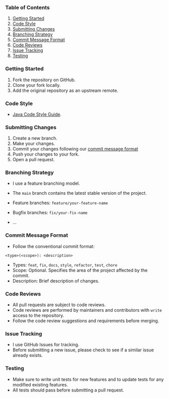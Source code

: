 ### Table of Contents

1. [Getting Started](#getting-started)
2. [Code Style](#code-style)
3. [Submitting Changes](#submitting-changes)
4. [Branching Strategy](#branching-strategy)
5. [Commit Message Format](#commit-message-format)
6. [Code Reviews](#code-reviews)
7. [Issue Tracking](#issue-tracking)
8. [Testing](#testing)


### Getting Started

1. Fork the repository on GitHub.
2. Clone your fork locally.
3. Add the original repository as an upstream remote.


### Code Style

- [Java Code Style Guide](java-code-style-guide.md).



### Submitting Changes

1. Create a new branch.
2. Make your changes.
3. Commit your changes following our [commit message format](#commit-message-format)
4. Push your changes to your fork.
5. Open a pull request.


### Branching Strategy

- I use a feature branching model.
- The `main` branch contains the latest stable version of the project.

- Feature branches: `feature/your-feature-name`
- Bugfix branches: `fix/your-fix-name`
- ...


### Commit Message Format

- Follow the conventional commit format:

```
<type>(<scope>): <description>
```
- Types: `feat`, `fix`, `docs`, `style`, `refactor`, `test`, `chore`
- Scope: Optional. Specifies the area of the project affected by the commit.
- Description: Brief description of changes.


### Code Reviews

- All pull requests are subject to code reviews.
- Code reviews are performed by maintainers and contributors with `write` access to the repository.
- Follow the code review suggestions and requirements before merging.


### Issue Tracking

- I use GitHub Issues for tracking.
- Before submitting a new issue, please check to see if a similar issue already exists.


### Testing

- Make sure to write unit tests for new features and to update tests for any modified existing features.
- All tests should pass before submitting a pull request.